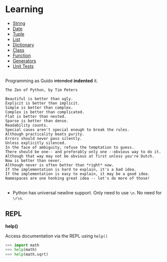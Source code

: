 # Learning

- [String](https://github.com/billyxs/notes.md/blob/master/python/learning/STRING.md)
- [Date](https://github.com/billyxs/notes.md/blob/master/python/learning/DATE.md)
- [Tuple](https://github.com/billyxs/notes.md/blob/master/python/learning/TUPLE.md)
- [List](https://github.com/billyxs/notes.md/blob/master/python/learning/LIST.md)
- [Dictionary](https://github.com/billyxs/notes.md/blob/master/python/learning/DICTIONARY.md)
- [Class](https://github.com/billyxs/notes.md/blob/master/python/learning/CLASS.md)
- [Function](https://github.com/billyxs/notes.md/blob/master/python/learning/FUNCTION.md)
- [Generators](https://github.com/billyxs/notes.md/blob/master/python/learning/GENERATORS.md)
- [Unit Tests](https://github.com/billyxs/notes.md/blob/master/python/learning/UNIT_TEST.md)

##

Programming as Guido ~~intended~~ **indented** it.

```
The Zen of Python, by Tim Peters

Beautiful is better than ugly.
Explicit is better than implicit.
Simple is better than complex.
Complex is better than complicated.
Flat is better than nested.
Sparse is better than dense.
Readability counts.
Special cases aren't special enough to break the rules.
Although practicality beats purity.
Errors should never pass silently.
Unless explicitly silenced.
In the face of ambiguity, refuse the temptation to guess.
There should be one-- and preferably only one --obvious way to do it.
Although that way may not be obvious at first unless you're Dutch.
Now is better than never.
Although never is often better than *right* now.
If the implementation is hard to explain, it's a bad idea.
If the implementation is easy to explain, it may be a good idea.
Namespaces are one honking great idea -- let's do more of those!
```
##

+ Python has universal newline support. Only need to use `\n`. No need for `\r\n`.

## REPL

**help()**

Access documentation via the REPL using `help()`

```python
>>> import math
>>> help(math)
>>> help(math.sqrt)
```
